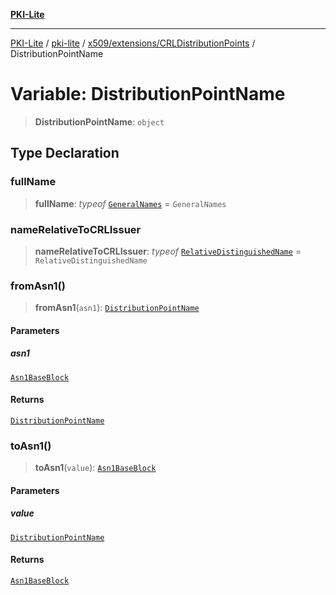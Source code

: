 [**PKI-Lite**](../../../../../README.md)

---

[PKI-Lite](../../../../../README.md) / [pki-lite](../../../../README.md) / [x509/extensions/CRLDistributionPoints](../README.md) / DistributionPointName

# Variable: DistributionPointName

> **DistributionPointName**: `object`

## Type Declaration

### fullName

> **fullName**: _typeof_ [`GeneralNames`](../../../GeneralName/classes/GeneralNames.md) = `GeneralNames`

### nameRelativeToCRLIssuer

> **nameRelativeToCRLIssuer**: _typeof_ [`RelativeDistinguishedName`](../../../RelativeDistinguishedName/classes/RelativeDistinguishedName.md) = `RelativeDistinguishedName`

### fromAsn1()

> **fromAsn1**(`asn1`): [`DistributionPointName`](../type-aliases/DistributionPointName.md)

#### Parameters

##### asn1

[`Asn1BaseBlock`](../../../../core/PkiBase/type-aliases/Asn1BaseBlock.md)

#### Returns

[`DistributionPointName`](../type-aliases/DistributionPointName.md)

### toAsn1()

> **toAsn1**(`value`): [`Asn1BaseBlock`](../../../../core/PkiBase/type-aliases/Asn1BaseBlock.md)

#### Parameters

##### value

[`DistributionPointName`](../type-aliases/DistributionPointName.md)

#### Returns

[`Asn1BaseBlock`](../../../../core/PkiBase/type-aliases/Asn1BaseBlock.md)
